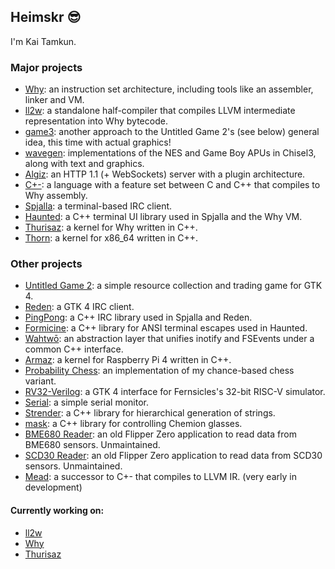 ## Heimskr 😎

I'm Kai Tamkun.

### Major projects
- [Why](https://github.com/heimskr/why): an instruction set architecture, including tools like an assembler, linker and VM.
- [ll2w](https://github.com/heimskr/ll2w): a standalone half-compiler that compiles LLVM intermediate representation into Why bytecode.
- [game3](https://github.com/heimskr/game3): another approach to the Untitled Game 2's (see below) general idea, this time with actual graphics!
- [wavegen](https://github.com/heimskr/wavegen): implementations of the NES and Game Boy APUs in Chisel3, along with text and graphics.
- [Algiz](https://github.com/heimskr/algiz): an HTTP 1.1 (+ WebSockets) server with a plugin architecture.
- [C+-](https://github.com/heimskr/c--): a language with a feature set between C and C++ that compiles to Why assembly.
- [Spjalla](https://github.com/heimskr/spjalla): a terminal-based IRC client.
- [Haunted](https://github.com/heimskr/haunted): a C++ terminal UI library used in Spjalla and the Why VM.
- [Thurisaz](https://github.com/heimskr/thurisaz): a kernel for Why written in C++.
- [Thorn](https://github.com/heimskr/thorn): a kernel for x86_64 written in C++.

### Other projects
- [Untitled Game 2](https://github.com/heimskr/game2): a simple resource collection and trading game for GTK 4.
- [Reden](https://github.com/heimskr/reden): a GTK 4 IRC client.
- [PingPong](https://github.com/heimskr/pingpong): a C++ IRC library used in Spjalla and Reden.
- [Formicine](https://github.com/heimskr/formicine): a C++ library for ANSI terminal escapes used in Haunted.
- [Wahtwō](https://github.com/heimskr/wahtwo): an abstraction layer that unifies inotify and FSEvents under a common C++ interface.
- [Armaz](https://github.com/heimskr/armaz): a kernel for Raspberry Pi 4 written in C++.
- [Probability Chess](https://github.com/heimskr/probchess): an implementation of my chance-based chess variant.
- [RV32-Verilog](https://github.com/heimskr/RV32-verilog): a GTK 4 interface for Fernsicles's 32-bit RISC-V simulator.
- [Serial](https://github.com/heimskr/serial): a simple serial monitor.
- [Strender](https://github.com/heimskr/strender): a C++ library for hierarchical generation of strings.
- [mask](https://github.com/heimskr/mask): a C++ library for controlling Chemion glasses.
- [BME680 Reader](https://github.com/heimskr/flipperzero-bme680): an old Flipper Zero application to read data from BME680 sensors. Unmaintained.
- [SCD30 Reader](https://github.com/heimskr/flipperzero-scd30): an old Flipper Zero application to read data from SCD30 sensors. Unmaintained.
- [Mead](https://github.com/heimskr/mead): a successor to C+- that compiles to LLVM IR. (very early in development)

#### Currently working on:
- [ll2w](https://github.com/heimskr/ll2w)
- [Why](https://github.com/heimskr/why)
- [Thurisaz](https://github.com/heimskr/thurisaz)
